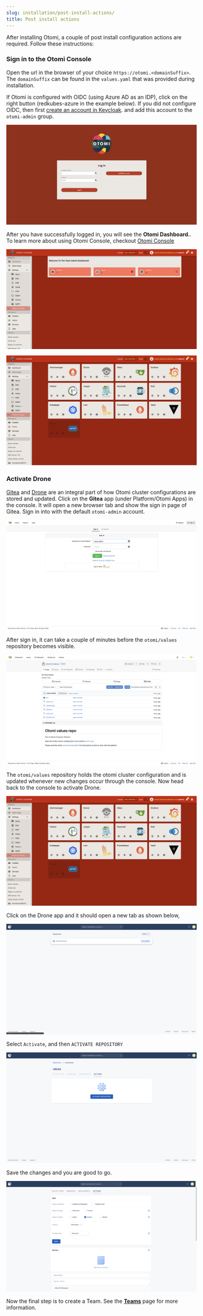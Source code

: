 ```yaml
---
slug: installation/post-install-actions/
title: Post install actions
---
```


After installing Otomi, a couple of post install configuration actions are required. Follow these instructions:

### Sign in to the Otomi Console

Open the url in the browser of your choice `https://otomi.<domainSuffix>`. The `domainSuffix` can be found in the `values.yaml` that was provided during installation.

If Otomi is configured with OIDC (using Azure AD as an IDP), click on the right button (redkubes-azure in the example below). If you did not configure OIDC, then first [create an account in Keycloak](/docs/apps/keycloak#create-users). and add this account to the `otomi-admin` group.



![console-login](img/console-login.png)

After you have successfully logged in, you will see the **Otomi Dashboard.**. To learn more about using Otomi Console, checkout [Otomi Console](/docs/console)

![console-lading-page](img/console-landing-page.png)

![console-apps](img/console-apps.png)

### Activate Drone

[Gitea](https://gitea.io/en-us/) and [Drone](https://www.drone.io/) are an integral part of how Otomi cluster configurations are stored and updated. Click on the **Gitea** app (under Platform/Otomi Apps) in the console. It will open a new browser tab and show the sign in page of Gitea. Sign in into with the default `otomi-admin` account.

![gitea-login](img/gitea-login.png)

After sign in, it can take a couple of minutes before the `otomi/values` repository becomes visible.

![gitea-values](img/gitea-values.png)

The `otomi/values` repository holds the otomi cluster configuration and is updated whenever new changes occur through the console. Now head back to the console to activate Drone.

![console-apps](img/console-apps.png)

Click on the Drone app and it should open a new tab as shown below,

![drone-landing](img/drone-landing.png)

Select `Activate`, and then `ACTIVATE REPOSITORY`

![drone-activate](img/drone-activate.png)

Save the changes and you are good to go.

![drone-save](img/drone-save.png)

Now the final step is to create a Team. See the **[Teams](/docs/console/teams)** page for more information.
